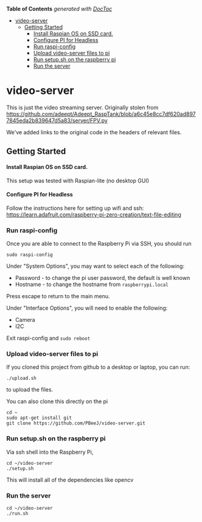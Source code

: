 <!-- START doctoc generated TOC please keep comment here to allow auto update -->
<!-- DON'T EDIT THIS SECTION, INSTEAD RE-RUN doctoc TO UPDATE -->

**Table of Contents** _generated with [DocToc](https://github.com/thlorenz/doctoc)_

- [video-server](#video-server)
  - [Getting Started](#getting-started)
    - [Install Raspian OS on SSD card.](#install-raspian-os-on-ssd-card)
    - [Configure PI for Headless](#configure-pi-for-headless)
    - [Run raspi-config](#run-raspi-config)
    - [Upload video-server files to pi](#upload-video-server-files-to-pi)
    - [Run setup.sh on the raspberry pi](#run-setupsh-on-the-raspberry-pi)
    - [Run the server](#run-the-server)

<!-- END doctoc generated TOC please keep comment here to allow auto update -->

# video-server

This is just the video streaming server. Originally stolen from https://github.com/adeept/Adeept_RaspTank/blob/a6c45e8cc7df620ad8977845eda2b839647d5a83/server/FPV.py

We've added links to the original code in the headers of relevant files.

## Getting Started

#### Install Raspian OS on SSD card.

This setup was tested with Raspian-lite (no desktop GUI)

#### Configure PI for Headless

Follow the instructions here for setting up wifi and ssh:
https://learn.adafruit.com/raspberry-pi-zero-creation/text-file-editing

### Run raspi-config

Once you are able to connect to the Raspberry Pi via SSH, you should run

```
sudo raspi-config
```

Under "System Options", you may want to select each of the following:

- Password - to change the pi user password, the default is well known
- Hostname - to change the hostname from `raspberrypi.local`

Press escape to return to the main menu.

Under "Interface Options", you will need to enable the following:

- Camera
- I2C

Exit raspi-config and `sudo reboot`

### Upload video-server files to pi

If you cloned this project from github to a desktop or laptop, you can run:

```
./upload.sh
```

to upload the files.

You can also clone this directly on the pi

```
cd ~
sudo apt-get install git
git clone https://github.com/PBeeJ/video-server.git
```

### Run setup.sh on the raspberry pi

Via ssh shell into the Raspberry Pi,

```
cd ~/video-server
./setup.sh
```

This will install all of the dependencies like opencv

### Run the server

```
cd ~/video-server
./run.sh
```
